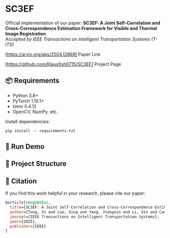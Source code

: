 # SC3EF

Official implementation of our paper:
**SC3EF: A Joint Self-Correlation and Cross-Correspondence Estimation Framework for Visible and Thermal Image Registration**  
*Accepted by IEEE Transactions on Intelligent Transportation Systems (T-ITS)*

[https://arxiv.org/abs/2504.12869] Paper Link

[https://github.com/Klausfish0715/SC3EF] Project Page

## 📦 Requirements
- Python 3.8+
- PyTorch 1.10.1+
- timm 0.4.12
- OpenCV, NumPy, etc.

Install dependencies:
```bash
pip install -r requirements.txt
```

## 🚀 Run Demo

## 📁 Project Structure

## 📜 Citation
If you find this work helpful in your research, please cite our paper:
```bibtex
@article{tong2025sc,
  title={SC3EF: A Joint Self-Correlation and Cross-Correspondence Estimation Framework for Visible and Thermal Image Registration},
  author={Tong, Xi and Luo, Xing and Yang, Jiangxin and Li, Xin and Cao, Yanpeng},
  journal={IEEE Transactions on Intelligent Transportation Systems},
  year={2025},
  publisher={IEEE}
}
```
